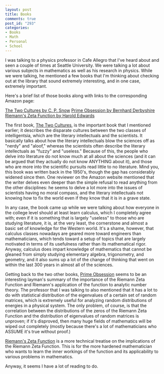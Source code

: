 ```yaml
--- 
layout: post
title: Books
comments: true
post_id: "293"
categories:
- Books
- Math
- Personal
- School
---
```

I was talking to a physics professor in Cafe Allegro that I've heard about and seen a couple of times at Seattle University.  We were talking a lot about various subjects in mathematics as well as his research in physics.  While we were talking, he mentioned a few books that I'm thinking about checking out at the library that sound extremely interesting, and in one case, extremely important.

Here's a brief list of those books along with links to the corresponding Amazon page:

<a href="http://www.amazon.com/Two-Cultures-Canto-C-Snow/dp/0521457300/ref=pd_bbs_sr_1/002-2734143-8902449?ie=UTF8&s=books&qid=1186609971&sr=8-1">The Two Cultures by C. P. Snow</a>
<a href="http://www.amazon.com/Prime-Obsession-Bernhard-Greatest-Mathematics/dp/0452285259/ref=pd_bbs_sr_1/002-2734143-8902449?ie=UTF8&s=books&qid=1186609983&sr=8-1">Prime Obsession by Bernhard Derbyshire</a>
<a href="http://www.amazon.com/Riemanns-Zeta-Function-Harold-Edwards/dp/0486417409/ref=sr_1_1/002-2734143-8902449?ie=UTF8&s=books&qid=1186610001&sr=8-1">Riemann's Zeta Function by Harold Edwards</a>

The first book, <u>The Two Cultures</u>, is the important book that I mentioned earlier; it describes the disparate cultures between the two classes of intelligentsia, which are the literary intellectuals and the scientists.  It basically talks about how the literary intellectuals blow the sciences off as "nerdy" and "aloof," whereas the scientists often describe the literary intellectuals as "fuzzy" and "useless."  Because of this, the people who delve into literature do not know much at all about the sciences (and it can be argued that they actually do not know ANYTHING about it), and those who are more into the scientific pursuits read little to no literature.  Mind you, this book was written back in the 1950's, though the gap has considerably widened since then.  One reviewer on the Amazon website mentioned that the writer delves even deeper than the simple refusal to read anything from the other disciplines: he seems to delve a lot more into the issues of scientists having no moral compass, and the literary intellectuals not knowing how to fix the world even if they know that it is in a grave state.

In any case, the book came up while we were talking about how everyone in the college level should at least learn calculus, which I completely agree with; even if it is something that is largely "useless" to those who are studying literature, it is, at the very least, the cornerstone and almost a basic set of knowledge for the Western world.  It's a shame, however, that calculus classes nowadays are geared more toward engineers than mathematicians, which tends toward a setup of topics that are largely motivated in terms of its usefulness rather than its mathematical rigor.  Anyway, calculus does impart knowledge of mathematics that cannot be gleaned from simply studying elementary algebra, trigonometry, and geometry, and it also sums up a lot of the change of thinking that went on within the last 300 years in almost all of the sciences.

Getting back to the two other books, <u>Prime Obsession</u> seems to be an interesting layman's summary of the importance of the Riemann Zeta Function and Riemann's application of the function to analytic number theory.  The professor that I was talking to also mentioned that it has a lot to do with statistical distribution of the eigenvalues of a certain set of random matrices, which is extremely useful for analyzing random distributions of energies in a physical system.  The only problem, of course, is that the correlation between the distributions of the zeros of the Riemann Zeta Function and the distribution of eigenvalues of random matrices is unproven; if it's disproved, then many huge fields of mathematics will be wiped out completely (mostly because there's a lot of mathematicians who ASSUME it's true without proof.)

<u>Riemann's Zeta Function</u> is a more technical treatise on the implications of the Riemann Zeta Function.  This is for the more hardened mathematician who wants to learn the inner workings of the function and its applicability to various problems in mathematics.

Anyway, it seems I have a lot of reading to do.
